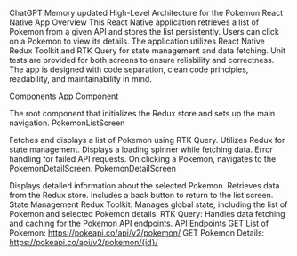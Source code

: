 
ChatGPT
Memory updated
High-Level Architecture for the Pokemon React Native App
Overview
This React Native application retrieves a list of Pokemon from a given API and stores the list persistently. Users can click on a Pokemon to view its details. The application utilizes React Native Redux Toolkit and RTK Query for state management and data fetching. Unit tests are provided for both screens to ensure reliability and correctness. The app is designed with code separation, clean code principles, readability, and maintainability in mind.

Components
App Component

The root component that initializes the Redux store and sets up the main navigation.
PokemonListScreen

Fetches and displays a list of Pokemon using RTK Query.
Utilizes Redux for state management.
Displays a loading spinner while fetching data.
Error handling for failed API requests.
On clicking a Pokemon, navigates to the PokemonDetailScreen.
PokemonDetailScreen

Displays detailed information about the selected Pokemon.
Retrieves data from the Redux store.
Includes a back button to return to the list screen.
State Management
Redux Toolkit: Manages global state, including the list of Pokemon and selected Pokemon details.
RTK Query: Handles data fetching and caching for the Pokemon API endpoints.
API Endpoints
GET List of Pokemon: https://pokeapi.co/api/v2/pokemon/
GET Pokemon Details: https://pokeapi.co/api/v2/pokemon/{id}/

